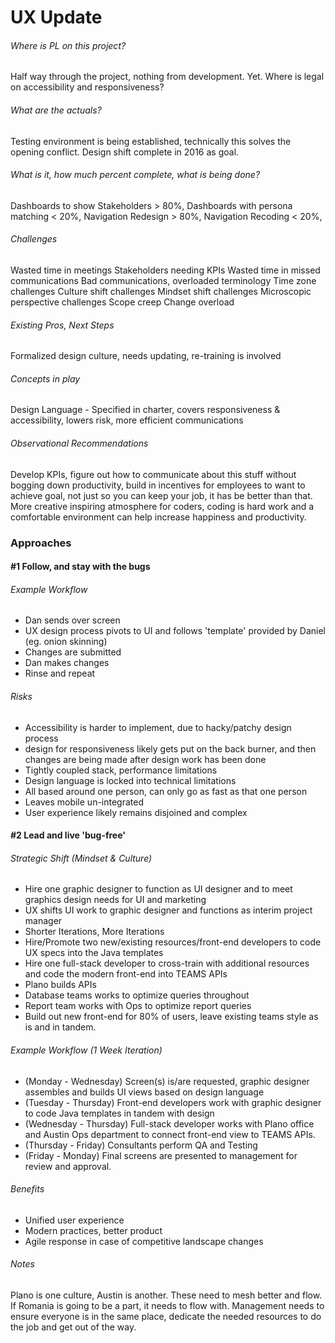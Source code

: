 # UX Update

###### Where is PL on this project?
Half way through the project, nothing from development. Yet.
Where is legal on accessibility and responsiveness?

###### What are the actuals?

Testing environment is being established, technically this solves the opening conflict.
Design shift complete in 2016 as goal.

###### What is it, how much percent complete, what is being done?

Dashboards to show Stakeholders > 80%,
Dashboards with persona matching < 20%,
Navigation Redesign > 80%,
Navigation Recoding < 20%,

###### Challenges

Wasted time in meetings
Stakeholders needing KPIs
Wasted time in missed communications
Bad communications, overloaded terminology
Time zone challenges
Culture shift challenges
Mindset shift challenges
Microscopic perspective challenges
Scope creep
Change overload

###### Existing Pros, Next Steps
Formalized design culture, needs updating, re-training is involved

###### Concepts in play
Design Language - Specified in charter, covers responsiveness & accessibility, lowers risk, more efficient communications

###### Observational Recommendations
Develop KPIs, figure out how to communicate about this stuff without bogging down productivity, build in incentives for employees to want to achieve goal, not just so you can keep your job, it has be better than that. More creative inspiring atmosphere for coders, coding is hard work and a comfortable environment can help increase happiness and productivity.

### Approaches

#### #1 Follow, and stay with the bugs

###### Example Workflow
- Dan sends over screen
- UX design process pivots to UI and follows 'template' provided by Daniel (eg. onion skinning)
- Changes are submitted
- Dan makes changes
- Rinse and repeat

###### Risks
- Accessibility is harder to implement, due to hacky/patchy design process
- design for responsiveness likely gets put on the back burner, and then changes are being made after design work has been done
- Tightly coupled stack, performance limitations
- Design language is locked into technical limitations
- All based around one person, can only go as fast as that one person
- Leaves mobile un-integrated
- User experience likely remains disjoined and complex

#### #2 Lead and live 'bug-free'

###### Strategic Shift (Mindset & Culture)
- Hire one graphic designer to function as UI designer and to meet graphics design needs for UI and marketing
- UX shifts UI work to graphic designer and functions as interim project manager
- Shorter Iterations, More Iterations
- Hire/Promote two new/existing resources/front-end developers to code UX specs into the Java templates
- Hire one full-stack developer to cross-train with additional resources and code the modern front-end into TEAMS APIs
- Plano builds APIs
- Database teams works to optimize queries throughout
- Report team works with Ops to optimize report queries
- Build out new front-end for 80% of users, leave existing teams style as is and in tandem.

###### Example Workflow (1 Week Iteration)
- (Monday - Wednesday) Screen(s) is/are requested, graphic designer assembles and builds UI views based on design language
- (Tuesday - Thursday) Front-end developers work with graphic designer to code Java templates in tandem with design
- (Wednesday - Thursday) Full-stack developer works with Plano office and Austin Ops department to connect front-end view to TEAMS APIs.
- (Thursday - Friday) Consultants perform QA and Testing
- (Friday - Monday) Final screens are presented to management for review and approval.

###### Benefits
- Unified user experience
- Modern practices, better product
- Agile response in case of competitive landscape changes

###### Notes

Plano is one culture, Austin is another. These need to mesh better and
flow. If Romania is going to be a part, it needs to flow with. Management needs to ensure everyone is in the same place, dedicate the needed resources to do the job and get out of the way.
